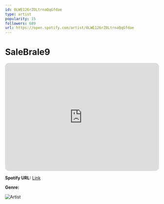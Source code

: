```yaml
---
id: 0LWE126rZOLtrnaQqGfdae
type: artist
popularity: 15
followers: 689
url: https://open.spotify.com/artist/0LWE126rZOLtrnaQqGfdae
---
```

# SaleBrale9

<iframe style="border-radius:12px" src="https://open.spotify.com/embed/artist/0LWE126rZOLtrnaQqGfdae" width="100%" height="352" frameBorder="0" allowfullscreen="" allow="autoplay; clipboard-write; encrypted-media; fullscreen; picture-in-picture" loading="lazy"></iframe>

**Spotify URL:** [Link](https://open.spotify.com/artist/0LWE126rZOLtrnaQqGfdae)

**Genre:** 

![Artist](https://i.scdn.co/image/ab6761610000e5ebe9dc8afa4731b997db335f7a)
